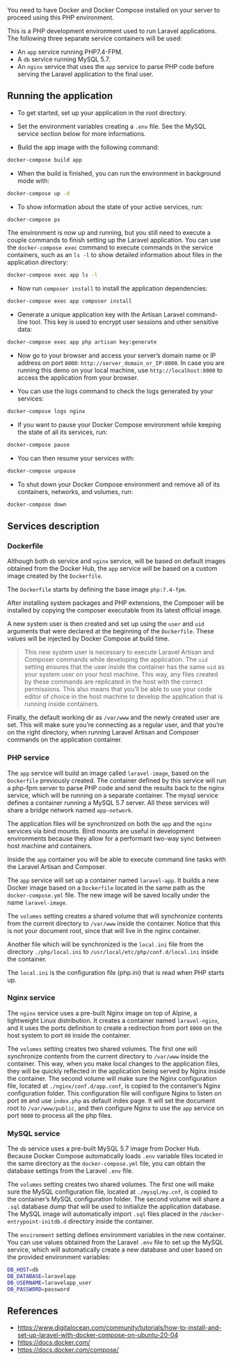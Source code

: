 
You need to have Docker and Docker Compose installed on your server to proceed using this PHP environment.

This is a PHP development environment used to run Laravel applications. The following three separate service containers will be used:

- An `app` service running PHP7.4-FPM.
- A `db` service running MySQL 5.7.
- An `nginx` service that uses the `app` service to parse PHP code before serving the Laravel application to the final user.

## Running the application

- To get started, set up your application in the root directory.

- Set the environment variables creating a `.env` file. See the MySQL service section below for more informations.

- Build the app image with the following command:

```bash
docker-compose build app
```

- When the build is finished, you can run the environment in background mode with:

```bash
docker-compose up -d
```

- To show information about the state of your active services, run:

```bash
docker-compose ps
```

The environment is now up and running, but you still need to execute a couple commands to finish setting up the Laravel application. You can use the `docker-compose exec` command to execute commands in the service containers, such as an `ls -l` to show detailed information about files in the application directory:

```bash
docker-compose exec app ls -l
```

- Now run `composer install` to install the application dependencies:

```bash
docker-compose exec app composer install
```

- Generate a unique application key with the Artisan Laravel command-line tool. This key is used to encrypt user sessions and other sensitive data:

```bash
docker-compose exec app php artisan key:generate
```

- Now go to your browser and access your server’s domain name or IP address on port `8000`: `http://server_domain_or_IP:8000`. In case you are running this demo on your local machine, use `http://localhost:8000` to access the application from your browser.

- You can use the logs command to check the logs generated by your services:

```bash
docker-compose logs nginx
```

- If you want to pause your Docker Compose environment while keeping the state of all its services, run:

```bash
docker-compose pause
```

- You can then resume your services with:

```bash
docker-compose unpause
```

- To shut down your Docker Compose environment and remove all of its containers, networks, and volumes, run:

```bash
docker-compose down
```

## Services description

### Dockerfile

Although both `db` service and `nginx` service, will be based on default images obtained from the Docker Hub, the `app` service will be based on a custom image created by the `Dockerfile`.

The `Dockerfile` starts by defining the base image `php:7.4-fpm`.

After installing system packages and PHP extensions, the Composer will be installed by copying the composer executable from its latest official image.

A new system user is then created and set up using the `user` and `uid` arguments that were declared at the beginning of the `Dockerfile`. These values will be injected by Docker Compose at build time.

> This new system user is necessary to execute Laravel Artisan and Composer commands while developing the application. The `uid` setting ensures that the user inside the container has the same `uid` as your system user on your host machine. This way, any files created by these commands are replicated in the host with the correct permissions. This also means that you’ll be able to use your code editor of choice in the host machine to develop the application that is running inside containers.

Finally, the default working dir as `/var/www` and the newly created user are set. This will make sure you’re connecting as a regular user, and that you’re on the right directory, when running Laravel Artisan and Composer commands on the application container.

### PHP service

The `app` service will build an image called `laravel-image`, based on the `Dockerfile` previously created. The container defined by this service will run a php-fpm server to parse PHP code and send the results back to the nginx service, which will be running on a separate container. The mysql service defines a container running a MySQL 5.7 server. All these services will share a bridge network named `app-network`.

The application files will be synchronized on both the `app` and the `nginx` services via bind mounts. Bind mounts are useful in development environments because they allow for a performant two-way sync between host machine and containers.

Inside the `app` container you will be able to execute command line tasks with the Laravel Artisan and Composer.

The `app` service will set up a container named `laravel-app`. It builds a new Docker image based on a `Dockerfile` located in the same path as the `docker-compose.yml` file. The new image will be saved locally under the name `laravel-image`.

The `volumes` setting creates a shared volume that will synchronize contents from the current directory to `/var/www` inside the container. Notice that this is not your document root, since that will live in the nginx container.

Another file which will be synchronized is the `local.ini` file from the directory `./php/local.ini` to `/usr/local/etc/php/conf.d/local.ini` inside the container.

The `local.ini` is the configuration file (php.ini) that is read when PHP starts up.

### Nginx service

The `nginx` service uses a pre-built Nginx image on top of Alpine, a lightweight Linux distribution. It creates a container named `laravel-nginx`, and it uses the ports definition to create a redirection from port `8000` on the host system to port `80` inside the container.

The `volumes` setting creates two shared volumes. The first one will synchronize contents from the current directory to `/var/www` inside the container. This way, when you make local changes to the application files, they will be quickly reflected in the application being served by Nginx inside the container. The second volume will make sure the Nginx configuration file, located at `./nginx/conf.d/app.conf`, is copied to the container’s Nginx configuration folder. This configuration file will configure Nginx to listen on port `80` and use `index.php` as default index page. It will set the document root to `/var/www/public`, and then configure Nginx to use the `app` service on port `9000` to process all the php files.

### MySQL service

The `db` service uses a pre-built MySQL 5.7 image from Docker Hub. Because Docker Compose automatically loads `.env` variable files located in the same directory as the `docker-compose.yml` file, you can obtain the database settings from the Laravel `.env` file.

The `volumes` setting creates two shared volumes. The first one will make sure the MySQL configuration file, located at `./mysql/my.cnf`, is copied to the container’s MySQL configuration folder. The second volume will share a `.sql` database dump that will be used to initialize the application database. The MySQL image will automatically import `.sql` files placed in the `/docker-entrypoint-initdb.d` directory inside the container.

The `environment` setting defines environment variables in the new container. You can use values obtained from the Laravel `.env` file to set up the MySQL service, which will automatically create a new database and user based on the provided environment variables:

```bash
DB_HOST=db
DB_DATABASE=laravelapp
DB_USERNAME=laravelapp_user
DB_PASSWORD=password
```

## References

- https://www.digitalocean.com/community/tutorials/how-to-install-and-set-up-laravel-with-docker-compose-on-ubuntu-20-04
- https://docs.docker.com/
- https://docs.docker.com/compose/
